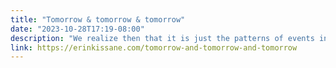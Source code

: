 ```yaml
---
title: "Tomorrow & tomorrow & tomorrow"
date: "2023-10-28T17:19-08:00"
description: "We realize then that it is just the patterns of events in space which are repeating in the building or the town: and nothing else.    Nothing of any"
link: https://erinkissane.com/tomorrow-and-tomorrow-and-tomorrow
---
```

